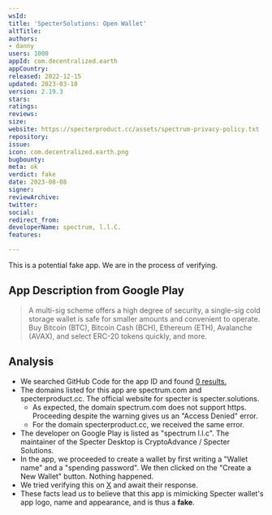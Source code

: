 ```yaml
---
wsId: 
title: 'SpecterSolutions: Open Wallet'
altTitle: 
authors:
- danny
users: 1000
appId: com.decentralized.earth
appCountry: 
released: 2022-12-15
updated: 2023-03-18
version: 2.19.3
stars: 
ratings: 
reviews: 
size: 
website: https://specterproduct.cc/assets/spectrum-privacy-policy.txt
repository: 
issue: 
icon: com.decentralized.earth.png
bugbounty: 
meta: ok
verdict: fake
date: 2023-08-08
signer: 
reviewArchive: 
twitter: 
social: 
redirect_from: 
developerName: sресtrum, l.l.С.
features: 

---
```


<div class="alertBox"><div>This is a potential fake app. We are in the process of verifying.
</div> </div>

## App Description from Google Play

  > A multi-sig scheme offers a high degree of security, a single-sig cold storage wallet is safe for smaller amounts and convenient to operate.
  > Buy Bitcoin (BTC), Bitcoin Cash (BCH), Ethereum (ETH), Avalanche (AVAX), and select ERC-20 tokens quickly, and more.

## Analysis 

- We searched GitHub Code for the app ID and found [0 results.](https://github.com/search?q=com.decentralized.earth&type=code)
- The domains listed for this app are spectrum.com and specterproduct.cc. The official website for specter is specter.solutions.
  - As expected, the domain spectrum.com does not support https. Proceeding despite the warning gives us an "Access Denied" error.
  - For the domain specterproduct.cc, we received the same error.
- The developer on Google Play is listed as "spectrum l.l.c". The maintainer of the Specter Desktop is CryptoAdvance / Specter Solutions. 
- In the app, we proceeded to create a wallet by first writing a "Wallet name" and a "spending password". We then clicked on the "Create a New Wallet" button. Nothing happened.
- We tried verifying this on [X](https://twitter.com/BitcoinWalletz/status/1688771575473164288) and await their response.
- These facts lead us to believe that this app is mimicking Specter wallet's app logo, name and appearance, and is thus a **fake**.